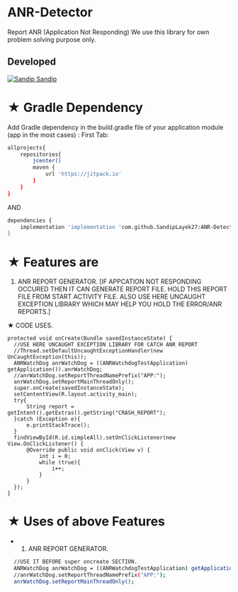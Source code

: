 # ANR-Detector
Report ANR (Application Not Responding)
We use this library for own problem solving purpose only. 

## Developed
[![Sandip](https://avatars1.githubusercontent.com/u/31722942?v=4&u=18643bfaaba26114584d27693e9891db26bcb582&s=39) Sandip](https://github.com/SandipLayek27)  
# ★ Gradle Dependency
Add Gradle dependency in the build.gradle file of your application module (app in the most cases) :
First Tab:

```sh
allprojects{
    repositories{
        jcenter()
        maven {
            url 'https://jitpack.io'
        }
    }
}
```

AND

```sh
dependencies {
	implementation 'implementation 'com.github.SandipLayek27:ANR-Detector:1.9'
}
```

# ★ Features are
1. ANR REPORT GENERATOR. 
[IF APPCATION NOT RESPONDING OCCURED THEN IT CAN GENERATE REPORT FILE. 
HOLD THIS REPORT FILE FROM START ACTIVITY FILE.
ALSO USE HERE UNCAUGHT EXCEPTION LIBRARY WHICH MAY HELP YOU HOLD THE ERROR/ANR REPORTS.]

★ CODE USES.
```
protected void onCreate(Bundle savedInstanceState) {
  //USE HERE UNCAUGHT EXCEPTION LIBRARY FOR CATCH ANR REPORT
  //Thread.setDefaultUncaughtExceptionHandler(new UnCaughtException(this));
  ANRWatchDog anrWatchDog = ((ANRWatchdogTestApplication) getApplication()).anrWatchDog;
  //anrWatchDog.setReportThreadNamePrefix("APP:");
  anrWatchDog.setReportMainThreadOnly();
  super.onCreate(savedInstanceState);
  setContentView(R.layout.activity_main);
  try{
      String report = getIntent().getExtras().getString("CRASH_REPORT");
  }catch (Exception e){
      e.printStackTrace();
  }
  findViewById(R.id.simpleAll).setOnClickListener(new View.OnClickListener() {
      @Override public void onClick(View v) {
          int i = 0;
          while (true){
              i++;
          }
      }
  });
}
```

# ★ Uses of above Features
* 1. ANR REPORT GENERATOR.
```sh
  //USE IT BEFORE super oncreate SECTION.
  ANRWatchDog anrWatchDog = ((ANRWatchdogTestApplication) getApplication()).anrWatchDog;
  //anrWatchDog.setReportThreadNamePrefix("APP:");
  anrWatchDog.setReportMainThreadOnly();
```
